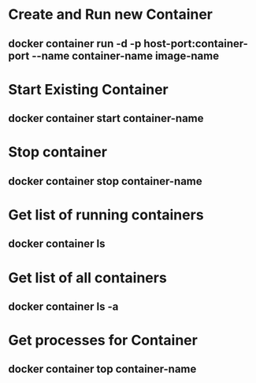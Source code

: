 # Create and  Run new Container
## docker container run -d -p host-port:container-port --name container-name image-name
# Start Existing Container
## docker container start container-name
# Stop container
## docker container stop container-name
# Get list of running containers
## docker container ls
# Get list of all containers
## docker container ls -a
# Get processes for Container
## docker container top container-name
